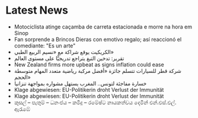 # Latest News
-  Motociclista atinge caçamba de carreta estacionada e morre na hora em Sinop
-  Fan sorprende a Brincos Dieras con emotivo regalo; así reaccionó el comediante: "Es un arte"
-  الكريكيت يوقع شراكة مع «نسيم الربيع الطبي»
-  تقرير: تدخين التبغ يتراجع تدريجيًّا على مستوى العالم
-  New Zealand firms more upbeat as signs inflation could ease
-  شركة قطر للسيارات تتسلم جائزة «أفضل مركبة رياضية متعدد المهام متوسطة الحجم»
-  خسارة مفاجئة لتونس.. المغرب يستهل مشواره بمواجهة تنزانيا
-  Klage abgewiesen: EU-Politikerin droht Verlust der Immunität
-  Klage abgewiesen: EU-Politikerin droht Verlust der Immunität
-  කුසල් – පැතුම් – ධනංජය – කමිදු – රමේෂ්ට නායකත්වය දෙමින් එන්.එස්.එල්. ඇරැඹේ

